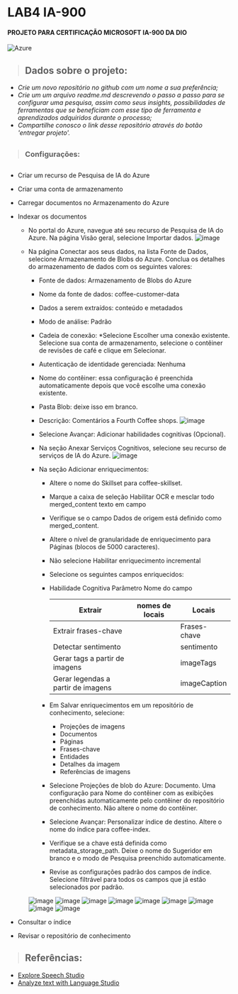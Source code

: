 # LAB4 IA-900
#### PROJETO PARA CERTIFICAÇÃO MICROSOFT IA-900 DA DIO

![Azure](https://img.shields.io/badge/azure-%230072C6.svg?style=for-the-badge&logo=microsoftazure&logoColor=white)

> ## Dados sobre o projeto:

- _Crie um novo repositório no github com um nome a sua preferência;_
- _Crie um um arquivo readme.md descrevendo o passo a passo para se configurar uma pesquisa, assim como seus insights, possibilidades de ferramentas que se beneficiam com esse tipo de ferramenta e aprendizados adquiridos durante o processo;_
- _Compartilhe conosco o link desse repositório através do botão 'entregar projeto'._


##
> ### Configurações:
##
  - Criar um recurso de Pesquisa de IA do Azure
  - Criar uma conta de armazenamento
  - Carregar documentos no Armazenamento do Azure
  - Indexar os documentos
      - No portal do Azure, navegue até seu recurso de Pesquisa de IA do Azure. Na página Visão geral, selecione Importar dados.
        ![image](https://github.com/vinicius-campelo/lab4-ia900/assets/74797865/b0e0548e-8f10-4d89-9c42-55ec1612a2ab)
      - Na página Conectar aos seus dados, na lista Fonte de Dados, selecione Armazenamento de Blobs do Azure. Conclua os detalhes do armazenamento de dados com os seguintes valores:
         - Fonte de dados: Armazenamento de Blobs do Azure
         - Nome da fonte de dados: coffee-customer-data
         - Dados a serem extraídos: conteúdo e metadados
         - Modo de análise: Padrão
         - Cadeia de conexão: *Selecione Escolher uma conexão existente. Selecione sua conta de armazenamento, selecione o contêiner de revisões de café e clique em Selecionar.
         - Autenticação de identidade gerenciada: Nenhuma
         - Nome do contêiner: essa configuração é preenchida automaticamente depois que você escolhe uma conexão existente.
         - Pasta Blob: deixe isso em branco.
         - Descrição: Comentários a Fourth Coffee shops.
          ![image](https://github.com/vinicius-campelo/lab4-ia900/assets/74797865/4fa26183-438e-4db9-8241-10796e4ae12b)
        - Selecione Avançar: Adicionar habilidades cognitivas (Opcional).
       
        - Na seção Anexar Serviços Cognitivos, selecione seu recurso de serviços de IA do Azure.
          ![image](https://github.com/vinicius-campelo/lab4-ia900/assets/74797865/09aab7b8-1d9c-40e0-b845-ecfd1bb68657)

        - Na seção Adicionar enriquecimentos:
          - Altere o nome do Skillset para coffee-skillset.
          - Marque a caixa de seleção Habilitar OCR e mesclar todo merged_content texto em campo
          - Verifique se o campo Dados de origem está definido como merged_content.
          - Altere o nível de granularidade de enriquecimento para Páginas (blocos de 5000 caracteres).
          - Não selecione Habilitar enriquecimento incremental
          - Selecione os seguintes campos enriquecidos:
          - Habilidade Cognitiva	Parâmetro	Nome do campo
            
            |              Extrair              | nomes de locais	 | 	     Locais      |
            | ----------------------------------|------------------|-------------------|
            |Extrair frases-chave	 	            |                  |    Frases-chave   |
            |Detectar sentimento	 	            |                  |    sentimento     |
            |Gerar tags a partir de imagens	    | 	               |    imageTags      |
            |Gerar legendas a partir de imagens	| 	               |    imageCaption   |
   
          - Em Salvar enriquecimentos em um repositório de conhecimento, selecione:
             - Projeções de imagens
             - Documentos
             - Páginas
             - Frases-chave
             - Entidades
             - Detalhes da imagem
             - Referências de imagens
   
          - Selecione Projeções de blob do Azure: Documento. Uma configuração para Nome do contêiner com as exibições preenchidas automaticamente pelo contêiner do repositório de conhecimento. Não altere o nome do contêiner.

          - Selecione Avançar: Personalizar índice de destino. Altere o nome do índice para coffee-index.

          - Verifique se a chave está definida como metadata_storage_path. Deixe o nome do Sugeridor em branco e o modo de Pesquisa preenchido automaticamente.

          - Revise as configurações padrão dos campos de índice. Selecione filtrável para todos os campos que já estão selecionados por padrão.
               
        ![image](https://github.com/vinicius-campelo/lab4-ia900/assets/74797865/2de8cb35-5733-498a-8855-1754468cedb8)
        ![image](https://github.com/vinicius-campelo/lab4-ia900/assets/74797865/cb88c445-6737-4e9d-b7fe-6346545944cf)
        ![image](https://github.com/vinicius-campelo/lab4-ia900/assets/74797865/209965cf-094e-4997-b129-41dcfa33bd55)
        ![image](https://github.com/vinicius-campelo/lab4-ia900/assets/74797865/3b20aefc-24bc-430f-9fdc-ab641b13ed41)
        ![image](https://github.com/vinicius-campelo/lab4-ia900/assets/74797865/d86dbcca-23d3-4cf8-b9e0-fde04fe86c0b)
        ![image](https://github.com/vinicius-campelo/lab4-ia900/assets/74797865/2c05656a-7716-493f-b26b-833d4fdbc673)
        ![image](https://github.com/vinicius-campelo/lab4-ia900/assets/74797865/8608b348-9b52-4c91-b8de-3ecf2e54ee96)
        ![image](https://github.com/vinicius-campelo/lab4-ia900/assets/74797865/d2d6062c-0ec3-4367-b725-5a06e68d85ce)
        ![image](https://github.com/vinicius-campelo/lab4-ia900/assets/74797865/6c7ca1e6-0c5c-4a0c-831e-9ffcc9c0350b)










  - Consultar o índice
  - Revisar o repositório de conhecimento

> ## Referências:

 - [Explore Speech Studio](https://microsoftlearning.github.io/mslearn-ai-fundamentals/Instructions/Labs/09-speech.html)
 - [Analyze text with Language Studio](https://microsoftlearning.github.io/mslearn-ai-fundamentals/Instructions/Labs/06-text-analysis.html)
